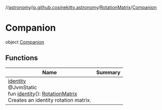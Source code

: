 //[astronomy](../../../../index.md)/[io.github.cosinekitty.astronomy](../../index.md)/[RotationMatrix](../index.md)/[Companion](index.md)

# Companion

object [Companion](index.md)

## Functions

| Name | Summary |
|---|---|
| [identity](identity.md)<br>@JvmStatic<br>fun [identity](identity.md)(): [RotationMatrix](../index.md)<br>Creates an identity rotation matrix. |
